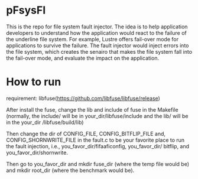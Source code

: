 # pFsysFI


This is the repo for file system fault injector. The idea is to help application developers to understand how the application would react to the failure of the underline file system. For example, Lustre offers fail-over mode for applications to survive the failure. The fault injector would inject errors into the file system, which creates the senairo that makes the file system fall into the fail-over mode, and evaluate the impact on the application.

# How to run
requirement: libfuse(https://github.com/libfuse/libfuse/release)

After install the fuse, change the lib and include of fuse in the Makefile (normally, the include/ will be in your_dir/libfuse/include and the lib/ will be in the your_dir /libfuse/build/lib)

Then change the dir of CONFIG_FILE, CONFIG_BITFLIP_FILE and, CONFIG_SHORNWRITE_FILE in the fault.c to be your favorite place to run the fault injection, i.e., you_favor_dir/fifaaficonfig, you_favor_dir/ bitflip, and you_favor_dir/shornwrite.

Then go to you_favor_dir and mkdir fuse_dir (where the temp file would be) and mkdir root_dir (where the benchmark would be).

